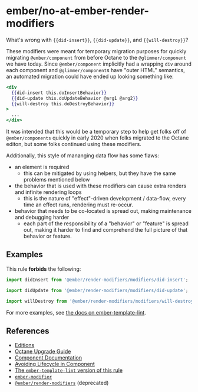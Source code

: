 # ember/no-at-ember-render-modifiers

<!-- end auto-generated rule header -->

What's wrong with `{{did-insert}}`, `{{did-update}}`, and `{{will-destroy}}`?

These modifiers were meant for temporary migration purposes for quickly migrating `@ember/component` from before Octane to the `@glimmer/component` we have today. Since `@ember/component` implicitly had a wrapping `div` around each component and `@glimmer/component`s have "outer HTML" semantics, an automated migration could have ended up looking something like:

```hbs
<div
  {{did-insert this.doInsertBehavior}}
  {{did-update this.doUpdateBehavior @arg1 @arg2}}
  {{will-destroy this.doDestroyBehavior}}
>
  ...
</div>
```

It was intended that this would be a temporary step to help get folks off of `@ember/components` quickly in early 2020 when folks migrated to the Octane editon, but some folks continued using these modifiers.

Additionally, this style of mananging data flow has some flaws:

- an element is required
  - this can be mitigated by using helpers, but they have the same problems mentioned below
- the behavior that is used with these modifiers can cause extra renders and infinite rendering loops
  - this is the nature of "effect"-driven development / data-flow, every time an effect runs, rendering must re-occur.
- behavior that needs to be co-located is spread out, making maintenance and debugging harder
  - each part of the responsibility of a "behavior" or "feature" is spread out, making it harder to find and comprehend the full picture of that behavior or feature.

## Examples

This rule **forbids** the following:

```js
import didInsert from '@ember/render-modifiers/modifiers/did-insert';
```

```js
import didUpdate from '@ember/render-modifiers/modifiers/did-update';
```

```js
import willDestroy from '@ember/render-modifiers/modifiers/will-destroy';
```

For more examples, see [the docs on ember-template-lint](https://github.com/ember-template-lint/ember-template-lint/blob/master/docs/rule/no-at-ember-render-modifiers.md).

## References

- [Editions](https://emberjs.com/editions/)
- [Octane Upgrade Guide](https://guides.emberjs.com/release/upgrading/current-edition/)
- [Component Documentation](https://guides.emberjs.com/release/components/)
- [Avoiding Lifecycle in Component](https://nullvoxpopuli.com/avoiding-lifecycle)
- [The `ember-template-lint` version of this rule](https://github.com/ember-template-lint/ember-template-lint/blob/master/docs/rule/no-at-ember-render-modifiers.md)
- [`ember-modifier`](https://github.com/ember-modifier/ember-modifier)
- [`@ember/render-modifiers`](https://github.com/emberjs/ember-render-modifiers) (deprecated)
